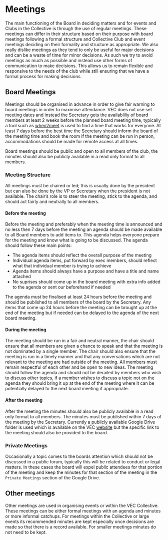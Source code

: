 # Meetings

The main functioning of the Board in deciding matters and for events and Clubs in the Collective is through the use of regular meetings. These meetings can differ in their structure based on their purpose with board meetings following a formal structure and Collective Club and event meetings deciding on their formality and structure as appropriate. We also really dislike meetings as they tend to only be useful for major decisions and can be a waste of time for minor decisions. As such we try to avoid meetings as much as possible and instead use other forms of communication to make decisions. This allows us to remain flexible and responsive to the needs of the club while still ensuring that we have a formal process for making decisions.

## Board Meetings
Meetings should be organised in advance in order to give fair warning to board meetings in order to maximise attendance. VEC does not use set meeting dates and instead the Secretary gets the availabliliy of board members at least 2 weeks before the planned board meeting time, typically a tool such as [when2meet](https://www.when2meet.com/) is used to find a time that works for everyone. At least 7 days before the best time the Secretary should inform the board of the meeting time and book the room if the meeting can be run in person, accommodations should be made for remote access at all times.

Board meetings should be public and open to all members of the club, the minutes should also be publicly available in a read only format to all members.

### Meeting Structure
All meetings must be chaired or led; this is usually done by the president but can also be done by the VP or Secretary when the president is not available. The chair’s role is to steer the meeting, stick to the agenda, and should act fairly and neutrally to all members. 

#### Before the meeting
Before the meeting and preferably when the meeting time is announced and no less then 7 days before the meeting an agenda should be made available to all Board members to add items to. This agenda helps everyone prepare for the meeting and know what is going to be discussed. The agenda should follow these main points:
- The agenda items should reflect the overall purpose of the meeting
- Individual agenda items, put forward by exec members, should reflect what that individual member is trying to achieve
- Agenda items should always have a purpose and have a title and name attached
- No suprises should come up in the board meeting with extra info added to the agenda or sent our beforehand if needed

The agenda must be finalised at least 24 hours before the meeting and should be published to all members of the board by the Secretary. Any items that come up 24 hours before the meeting can be brought up at the end of the meeting but if needed can be delayed to the agenda of the next board meeting.

#### During the meeting
The meeting should be run in a fair and neutral manner, the chair should ensure that all members are given a chance to speak and that the meeting is not dominated by a single member. The chair should also ensure that the meeting is run in a timely manner and that any conversations which are not relevant to the meeting are had outside of the meeting. All members must remain respectful of each other and be open to new ideas. The meeting should follow the agenda and should not be derailed by members who wish to discuss other topics, if a member wishes to discuss a topic not on the agenda they should bring it up at the end of the meeting where it can be potentially delayed to the next board meeting if appropriate.

#### After the meeting
After the meeting the minutes should also be publicly available in a read only format to all members. The minutes must be published within 7 days of the meeting by the Secretary. Currently a publicly available Google Drive folder is used which is available on the VEC [website](https://vec.ac.nz) but the specific link to the meeting should also be provided to the board.

### Private Meetings
Occasionally a topic comes to the boards attention which should not be discussed in a public forum, typically this will be related to conduct or legal matters. In these cases the board will expel public attendees for that portion of the meeting and keep the minutes for that section of the meeting in the `Private Meetings` section of the Google Drive. 

## Other meetings
Other meetings are used in organising events or within the VEC Collective. These meetings can be either formal meetings with an agenda and minutes or more informal catchups. For meetings within the Collective or large events its recommended minutes are kept especially once decisions are made so that there is a record available. For smaller meetings minutes do not need to be kept.
